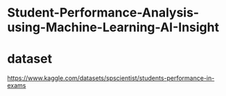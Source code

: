 # Student-Performance-Analysis-using-Machine-Learning-AI-Insight


# dataset
https://www.kaggle.com/datasets/spscientist/students-performance-in-exams

